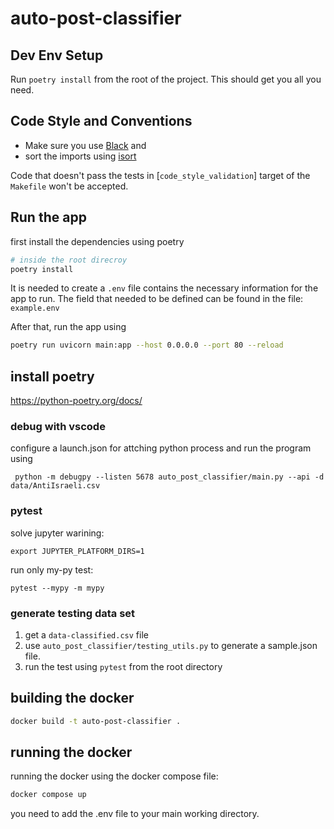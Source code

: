 # auto-post-classifier

## Dev Env Setup

Run `poetry install` from the root of the project.
This should get you all you need.

## Code Style and Conventions

- Make sure you use [Black](https://black.readthedocs.io/en/stable/) and
- sort the imports using [isort](https://pycqa.github.io/isort/)

Code that doesn't pass the tests in [`code_style_validation`] target of the `Makefile` won't be accepted.

## Run the app

first install the dependencies using poetry

```bash
# inside the root direcroy
poetry install
```

It is needed to create a `.env` file contains the necessary information for the app
to run. The field that needed to be defined can be found in the file: `example.env`

After that, run the app using

```bash
poetry run uvicorn main:app --host 0.0.0.0 --port 80 --reload
```

## install poetry

https://python-poetry.org/docs/

### debug with vscode

configure a launch.json for attching python process and run the program using

```
 python -m debugpy --listen 5678 auto_post_classifier/main.py --api -d data/AntiIsraeli.csv
```

### pytest

solve jupyter warining:

```
export JUPYTER_PLATFORM_DIRS=1
```

run only my-py test:

```
pytest --mypy -m mypy
```

### generate testing data set
1. get a `data-classified.csv` file
2. use `auto_post_classifier/testing_utils.py` to generate a sample.json file.
3. run the test using `pytest` from the root directory

## building the docker

```bash
docker build -t auto-post-classifier .
```

## running the docker

running the docker using the docker compose file:

```bash
docker compose up

```
you need to add the .env file to your main working directory.
```
